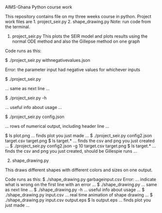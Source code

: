 AIMS-Ghana Python course work

This repository contains file on my three weeks course in python.
Project work files are 1. project_seir.py 2. shape_drawing.py
Note: run code from the terminal.

1. project_seir.py
This plots the SEIR model and plots results using the normal ODE method and also the Gillepse method on one graph
 
Code runs as this:

$ ./project_seir.py withnegativevalues.json

Error: the parameter input had negative values for whichever inputs

$ ./project_seir.py

... same as next line ...

$ ./project_seir.py -h

... useful info about usage ...

$ ./project_seir.py config.json

... rows of numerical output, including header line ...

$ ls plot.png
... finds plot you just made ...
$ ./project_seir.py config2.json target.csv target.png
$ ls target.*
... finds the csv and png you just created ...
$ ./project_seir.py config2.json -g 10 target.csv target.png
$ ls target.*
... finds the csv and png you just created, should be Gillespie runs ...



2. shape_drawing.py

This draws different shapes with different colors and sizes on one output.

Code runs as this:
$ ./shape_drawing.py garbageinput.csv
Error: ... indicate what is wrong on the first line with an error ...
$ ./shape_drawing.py
... same as next line ...
$ ./shape_drawing.py -h
... useful info about usage ...
$ ./shape_drawing.py input.csv
... real time animation of shape drawing ...
$ ./shape_drawing.py input.csv output.eps
$ ls output.eps
... finds plot you just made ...

